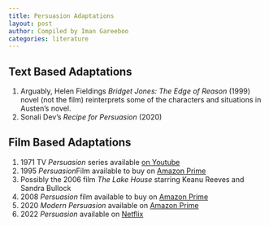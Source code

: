 ```yaml
---
title: Persuasion Adaptations
layout: post
author: Compiled by Iman Gareeboo
categories: literature
---
```


## Text Based Adaptations
<ol>
<li>Arguably, Helen Fieldings <i>Bridget Jones: The Edge of Reason</i> (1999) novel (not the film) reinterprets some of the characters and situations in Austen’s novel.</li>
<li>Sonali Dev’s <i>Recipe for Persuasion</i> (2020)</li>
</ol>

## Film Based Adaptations 
<ol>
<li>1971 TV <i>Persuasion</i> series available <a href="https://www.youtube.com/watch?v=q-JQ0fgzX4M">on Youtube</a></li>
<li> 1995 <i>Persuasion</i>Film available to buy on <a href="https://www.amazon.com/Persuasion-Fiona-Shaw/dp/B001DUDKEY">Amazon Prime</a></li>
<li>Possibly the 2006 film <i>The Lake House</i> starring Keanu Reeves and Sandra Bullock</li>
<li>2008 <i>Persuasion</i> film available to buy on <a href="https://www.amazon.com/Persuasion-Sally-Hawkins/dp/B0B6GT82F2/ref=sr_1_1?crid=22EWOD5AWF7QT&keywords=2008+persuasion&qid=1682653192&s=instant-video&sprefix=2008+persuasion%2Cinstant-video%2C98&sr=1-1">Amazon Prime</a></li>
<li> 2020 <i>Modern Persuasion</i> available on <a href="https://www.amazon.com/Modern-Persuasion-Alicia-Witt/dp/B08PCM5G31/ref=sr_1_1?crid=2IBQA3UGQWPMX&keywords=modern+persuasion&qid=1682653208&s=instant-video&sprefix=modern+persuasion%2Cinstant-video%2C94&sr=1-1">Amazon Prime</a></li>
<li>2022 <i>Persuasion</i> available on <a href="https://www.netflix.com/title/81410649?source=35">Netflix</a></li>
</ol>

